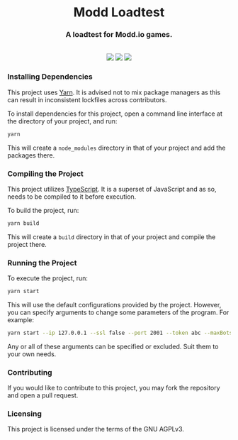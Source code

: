 <h1 align="center">Modd Loadtest</h1>

<h3 align="center">A loadtest for Modd.io games.</h3>
<br>

<div align="center">
    <img src="https://img.shields.io/github/v/release/DamienVesper/modd-loadtest?style=for-the-badge&color=3458eb">
    <img src="https://img.shields.io/github/contributors/DamienVesper/modd-loadtest?style=for-the-badge&color=3458eb">
    <img src="https://img.shields.io/github/languages/code-size/DamienVesper/modd-loadtest?style=for-the-badge&color=3458eb">
</div>

### Installing Dependencies
This project uses [Yarn](https://yarnpkg.com). It is advised not to mix package managers as this can result in inconsistent lockfiles across contributors.

To install dependencies for this project, open a command line interface at the directory of your project, and run:
```sh
yarn
```

This will create a `node_modules` directory in that of your project and add the packages there.

### Compiling the Project
This project utilizes [TypeScript](https://www.typescriptlang.org). It is a superset of JavaScript and as so, needs to be compiled to it before execution.

To build the project, run:
```sh
yarn build
```

This will create a `build` directory in that of your project and compile the project there.

### Running the Project
To execute the project, run:
```sh
yarn start
```

This will use the default configurations provided by the project. However, you can specify arguments to change some parameters of the program.
For example:
```sh
yarn start --ip 127.0.0.1 --ssl false --port 2001 --token abc --maxBots 50
```

Any or all of these arguments can be specified or excluded. Suit them to your own needs.

### Contributing
If you would like to contribute to this project, you may fork the repository and open a pull request.

### Licensing
This project is licensed under the terms of the GNU AGPLv3.
